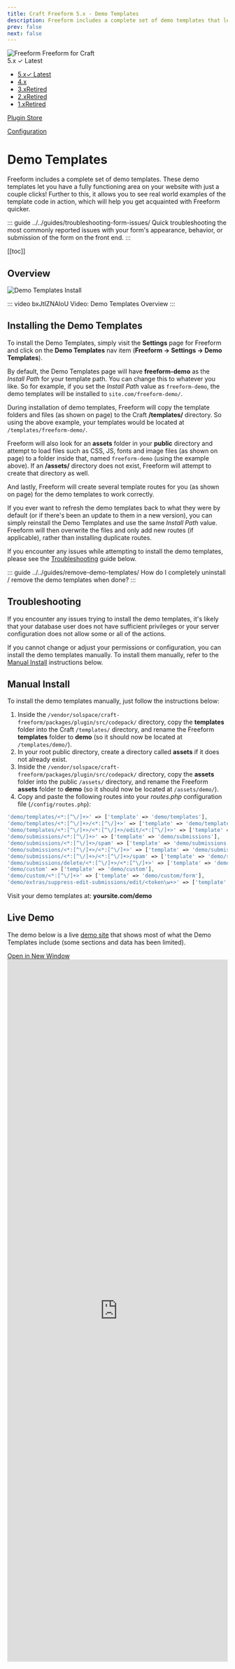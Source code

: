 ```yaml
---
title: Craft Freeform 5.x - Demo Templates
description: Freeform includes a complete set of demo templates that let you have a fully functioning area on your website with just a couple clicks! 
prev: false
next: false
---
```


<meta property="og:image" content="https://docs.solspace.com/extras/social/craft/freeform/freeform.png" />

<div id="pr-heading">
    <img src="https://docs.solspace.com/extras/icons/products/freeform-icon.png" alt="Freeform" class="pr-image">
    <span class="pr-name">Freeform</span>
    <span class="pr-category">for Craft</span>
    <div class="pr-v-wrapper">
        <div class="pr-v">
            <span class="pr-v-v">5.x</span>
            <span class="pr-v-type pr-latest">✓ Latest</span>
            <span class="pr-v-arrow arrow down"></span>
        </div>
        <ul class="pr-v-list">
            <li><a href="/craft/freeform/v5/">5.x<span class="pr-v-type pr-latest">✓ Latest</span></a></li>
            <li><a href="/craft/freeform/v4/">4.x</a></li>
            <li><a href="/craft/freeform/v3/">3.x<span class="pr-v-type pr-retired">Retired</span></a></li>
            <li><a href="/craft/freeform/v2/">2.x<span class="pr-v-type pr-retired">Retired</span></a></li>
            <li><a href="/craft/freeform/v1/">1.x<span class="pr-v-type pr-retired">Retired</span></a></li>
        </ul>
    </div>
    <div class="pr-buy">
        <a href="https://plugins.craftcms.com/freeform" class="button button-blue"><span class="external-url">Plugin Store</span></a>
    </div>
</div>

<span class="page-section"><a href="/craft/freeform/v5/configuration/">Configuration</a></span>

# Demo Templates

Freeform includes a complete set of demo templates. These demo templates let you have a fully functioning area on your website with just a couple clicks! Further to this, it allows you to see real world examples of the template code in action, which will help you get acquainted with Freeform quicker.

::: guide ../../guides/troubleshooting-form-issues/
Quick troubleshooting the most commonly reported issues with your form's appearance, behavior, or submission of the form on the front end.
:::


[[toc]]


## Overview

![Demo Templates Install](../images/settings/demo-templates.png)

::: video bxJtIZNAIoU
Video: Demo Templates Overview
:::


## Installing the Demo Templates

To install the Demo Templates, simply visit the **Settings** page for Freeform and click on the **Demo Templates** nav item (**Freeform → Settings → Demo Templates**).

By default, the Demo Templates page will have **freeform-demo** as the *Install Path* for your template path. You can change this to whatever you like. So for example, if you set the *Install Path* value as `freeform-demo`, the demo templates will be installed to `site.com/freeform-demo/`.

During installation of demo templates, Freeform will copy the template folders and files (as shown on page) to the Craft **/templates/** directory. So using the above example, your templates would be located at `/templates/freeform-demo/`.

Freeform will also look for an **assets** folder in your **public** directory and attempt to load files such as CSS, JS, fonts and image files (as shown on page) to a folder inside that, named `freeform-demo` (using the example above). If an **/assets/** directory does not exist, Freeform will attempt to create that directory as well.

And lastly, Freeform will create several template routes for you (as shown on page) for the demo templates to work correctly.

If you ever want to refresh the demo templates back to what they were by default (or if there's been an update to them in a new version), you can simply reinstall the Demo Templates and use the same *Install Path* value. Freeform will then overwrite the files and only add new routes (if applicable), rather than installing duplicate routes.

If you encounter any issues while attempting to install the demo templates, please see the [Troubleshooting](#troubleshooting) guide below.

::: guide ../../guides/remove-demo-templates/
How do I completely uninstall / remove the demo templates when done?
:::


## Troubleshooting

If you encounter any issues trying to install the demo templates, it's likely that your database user does not have sufficient privileges or your server configuration does not allow some or all of the actions.

If you cannot change or adjust your permissions or configuration, you can install the demo templates manually. To install them manually, refer to the [Manual Install](#manual-install) instructions below.


## Manual Install

To install the demo templates manually, just follow the instructions below:

1. Inside the `/vendor/solspace/craft-freeform/packages/plugin/src/codepack/` directory, copy the **templates** folder into the Craft `/templates/` directory, and rename the Freeform **templates** folder to **demo** (so it should now be located at `/templates/demo/`).
2. In your root public directory, create a directory called **assets** if it does not already exist.
3. Inside the `/vendor/solspace/craft-freeform/packages/plugin/src/codepack/` directory, copy the **assets** folder into the public `/assets/` directory, and rename the Freeform **assets** folder to **demo** (so it should now be located at `/assets/demo/`).
4. Copy and paste the following routes into your *routes.php* configuration file (`/config/routes.php`):

``` php
'demo/templates/<*:[^\/]+>' => ['template' => 'demo/templates'],
'demo/templates/<*:[^\/]+>/<*:[^\/]+>' => ['template' => 'demo/templates/form'],
'demo/templates/<*:[^\/]+>/<*:[^\/]+>/edit/<*:[^\/]+>' => ['template' => 'demo/templates/form'],
'demo/submissions/<*:[^\/]+>' => ['template' => 'demo/submissions'],
'demo/submissions/<*:[^\/]+>/spam' => ['template' => 'demo/submissions'],
'demo/submissions/<*:[^\/]+>/<*:[^\/]+>' => ['template' => 'demo/submissions/view'],
'demo/submissions/<*:[^\/]+>/<*:[^\/]+>/spam' => ['template' => 'demo/submissions/view'],
'demo/submissions/delete/<*:[^\/]+>/<*:[^\/]+>' => ['template' => 'demo/submissions/delete'],
'demo/custom' => ['template' => 'demo/custom'],
'demo/custom/<*:[^\/]+>' => ['template' => 'demo/custom/form'],
'demo/extras/suppress-edit-submissions/edit/<token\w+>' => ['template' => 'demo/extras/suppress-edit-submissions'],
```

Visit your demo templates at: **yoursite.com/demo**


## Live Demo

The demo below is a live [demo site](https://demo.solspace.net/craft/freeform-demo/) that shows most of what the Demo Templates include (some sections and data has been limited).

<div class="demo-buttons">
    <a href="https://demo.solspace.net/craft/freeform-demo/" target="_blank">Open in New Window</a>
</div>
<iframe title="App Demo" id="app-demo" src="https://demo.solspace.net/craft/freeform-demo/" scrolling="yes" height="1600px" width="100%" class="app-demo" frameborder="0"></iframe>